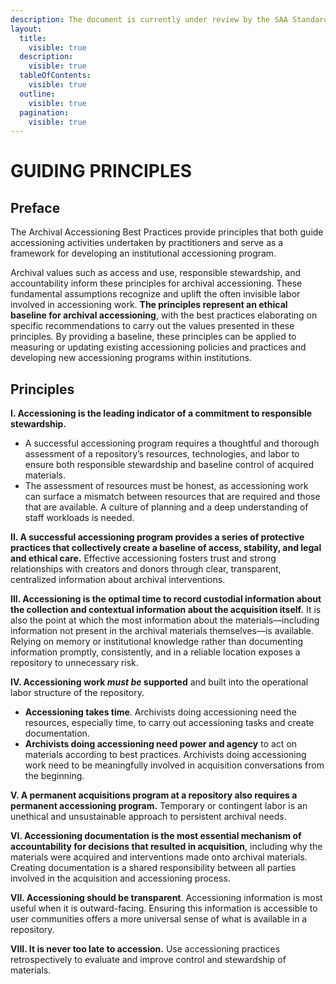 ```yaml
---
description: The document is currently under review by the SAA Standards Committee.
layout:
  title:
    visible: true
  description:
    visible: true
  tableOfContents:
    visible: true
  outline:
    visible: true
  pagination:
    visible: true
---
```


# GUIDING PRINCIPLES

## Preface

The Archival Accessioning Best Practices provide principles that both guide accessioning activities undertaken by practitioners and serve as a framework for developing an institutional accessioning program.

Archival values such as access and use, responsible stewardship, and accountability inform these principles for archival accessioning. These fundamental assumptions recognize and uplift the often invisible labor involved in accessioning work. **The principles represent an ethical baseline for archival accessioning**, with the best practices elaborating on specific recommendations to carry out the values presented in these principles. By providing a baseline, these principles can be applied to measuring or updating existing accessioning policies and practices and developing new accessioning programs within institutions.

## Principles

**I.  Accessioning is the leading indicator of a commitment to responsible stewardship.**

* A successful accessioning program requires a thoughtful and thorough assessment of a repository’s resources, technologies, and labor to ensure both responsible stewardship and baseline control of acquired materials.
* The assessment of resources must be honest, as accessioning work can surface a mismatch between resources that are required and those that are available. A culture of planning and a deep understanding of staff workloads is needed.

**II.  A successful accessioning program provides a series of protective practices that collectively create a baseline of access, stability, and legal and ethical care.** Effective accessioning fosters trust and strong relationships with creators and donors through clear, transparent, centralized information about archival interventions.

**III.  Accessioning is the optimal time to record custodial information about the collection and contextual information about the acquisition itself.** It is also the point at which the most information about the materials—including information not present in the archival materials themselves—is available. Relying on memory or institutional knowledge rather than documenting information promptly, consistently, and in a reliable location exposes a repository to unnecessary risk.

**IV.  Accessioning work **_**must be**_** supported** and built into the operational labor structure of the repository.

* **Accessioning takes time**. Archivists doing accessioning need the resources, especially time, to carry out accessioning tasks and create documentation.
* **Archivists doing accessioning need power and agency** to act on materials according to best practices. Archivists doing accessioning work need to be meaningfully involved in acquisition conversations from the beginning.

**V.  A permanent acquisitions program at a repository also requires a permanent accessioning program.** Temporary or contingent labor is an unethical and unsustainable approach to persistent archival needs.

**VI.  Accessioning documentation is the most essential mechanism of accountability for decisions that resulted in acquisition**, including why the materials were acquired and interventions made onto archival materials. Creating documentation is a shared responsibility between all parties involved in the acquisition and accessioning process.

**VII. Accessioning should be transparent**. Accessioning information is most useful when it is outward-facing. Ensuring this information is accessible to user communities offers a more universal sense of what is available in a repository.

**VIII.  It is never too late to accession.** Use accessioning practices retrospectively to evaluate and improve control and stewardship of materials.
